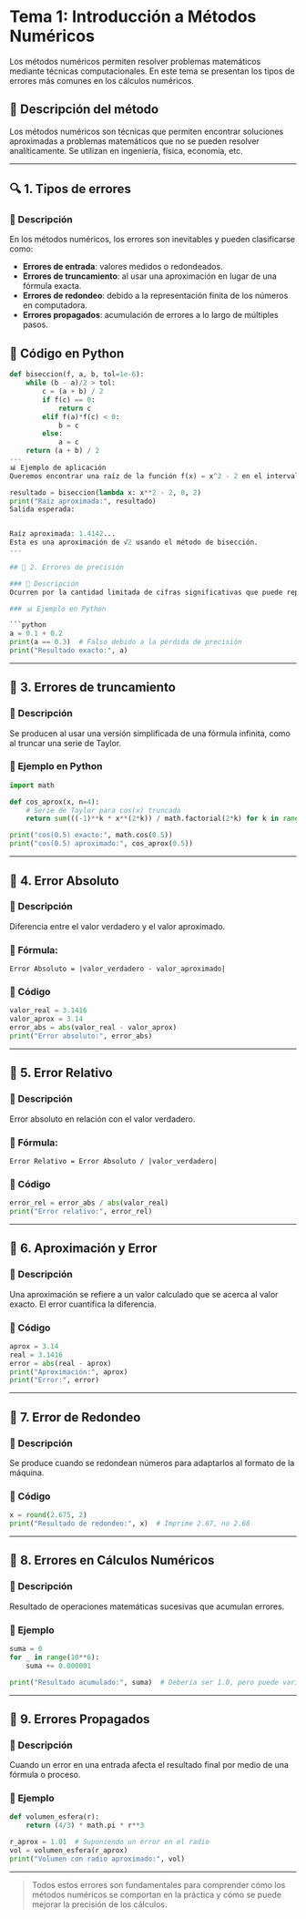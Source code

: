 
# Tema 1: Introducción a Métodos Numéricos

Los métodos numéricos permiten resolver problemas matemáticos mediante técnicas computacionales. En este tema se presentan los tipos de errores más comunes en los cálculos numéricos.
## 📌 Descripción del método
Los métodos numéricos son técnicas que permiten encontrar soluciones aproximadas a problemas matemáticos que no se pueden resolver analíticamente. Se utilizan en ingeniería, física, economía, etc.

---

## 🔍 1. Tipos de errores

### 📌 Descripción
En los métodos numéricos, los errores son inevitables y pueden clasificarse como:
- **Errores de entrada**: valores medidos o redondeados.
- **Errores de truncamiento**: al usar una aproximación en lugar de una fórmula exacta.
- **Errores de redondeo**: debido a la representación finita de los números en computadora.
- **Errores propagados**: acumulación de errores a lo largo de múltiples pasos.


## 🐍 Código en Python

```python
def biseccion(f, a, b, tol=1e-6):
    while (b - a)/2 > tol:
        c = (a + b) / 2
        if f(c) == 0:
            return c
        elif f(a)*f(c) < 0:
            b = c
        else:
            a = c
    return (a + b) / 2
---
📊 Ejemplo de aplicación
Queremos encontrar una raíz de la función f(x) = x^2 - 2 en el intervalo [0, 2]:

resultado = biseccion(lambda x: x**2 - 2, 0, 2)
print("Raíz aproximada:", resultado)
Salida esperada:


Raíz aproximada: 1.4142...
Esta es una aproximación de √2 usando el método de bisección.
---

## 🧮 2. Errores de precisión

### 📌 Descripción
Ocurren por la cantidad limitada de cifras significativas que puede representar una computadora.

### 📊 Ejemplo en Python

```python
a = 0.1 + 0.2
print(a == 0.3)  # Falso debido a la pérdida de precisión
print("Resultado exacto:", a)
```

---

## 🧮 3. Errores de truncamiento

### 📌 Descripción
Se producen al usar una versión simplificada de una fórmula infinita, como al truncar una serie de Taylor.

### 🐍 Ejemplo en Python

```python
import math

def cos_aprox(x, n=4):
    # Serie de Taylor para cos(x) truncada
    return sum(((-1)**k * x**(2*k)) / math.factorial(2*k) for k in range(n))

print("cos(0.5) exacto:", math.cos(0.5))
print("cos(0.5) aproximado:", cos_aprox(0.5))
```

---

## 🧮 4. Error Absoluto

### 📌 Descripción
Diferencia entre el valor verdadero y el valor aproximado.

### 🧮 Fórmula:
```
Error Absoluto = |valor_verdadero - valor_aproximado|
```

### 🐍 Código

```python
valor_real = 3.1416
valor_aprox = 3.14
error_abs = abs(valor_real - valor_aprox)
print("Error absoluto:", error_abs)
```

---

## 🧮 5. Error Relativo

### 📌 Descripción
Error absoluto en relación con el valor verdadero.

### 🧮 Fórmula:
```
Error Relativo = Error Absoluto / |valor_verdadero|
```

### 🐍 Código

```python
error_rel = error_abs / abs(valor_real)
print("Error relativo:", error_rel)
```

---

## 🧮 6. Aproximación y Error

### 📌 Descripción
Una aproximación se refiere a un valor calculado que se acerca al valor exacto. El error cuantifica la diferencia.

### 🐍 Código

```python
aprox = 3.14
real = 3.1416
error = abs(real - aprox)
print("Aproximación:", aprox)
print("Error:", error)
```

---

## 🧮 7. Error de Redondeo

### 📌 Descripción
Se produce cuando se redondean números para adaptarlos al formato de la máquina.

### 🐍 Código

```python
x = round(2.675, 2)
print("Resultado de redondeo:", x)  # Imprime 2.67, no 2.68
```

---

## 🧮 8. Errores en Cálculos Numéricos

### 📌 Descripción
Resultado de operaciones matemáticas sucesivas que acumulan errores.

### 🐍 Ejemplo

```python
suma = 0
for _ in range(10**6):
    suma += 0.000001

print("Resultado acumulado:", suma)  # Debería ser 1.0, pero puede variar por errores acumulados
```

---

## 🧮 9. Errores Propagados

### 📌 Descripción
Cuando un error en una entrada afecta el resultado final por medio de una fórmula o proceso.

### 🐍 Ejemplo

```python
def volumen_esfera(r):
    return (4/3) * math.pi * r**3

r_aprox = 1.01  # Suponiendo un error en el radio
vol = volumen_esfera(r_aprox)
print("Volumen con radio aproximado:", vol)
```

---

> Todos estos errores son fundamentales para comprender cómo los métodos numéricos se comportan en la práctica y cómo se puede mejorar la precisión de los cálculos.
